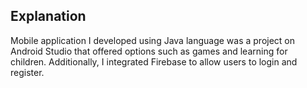 ## Explanation
Mobile application I developed using Java language was a project on Android Studio that offered options such as games and learning for children. Additionally, I integrated Firebase to allow users to login and register.

